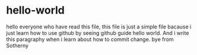 # hello-world

hello everyone who have read this file, this file is just a simple file bacause i just learn how to use github by seeing github guide hello world. And i write this paragraphy when i learn about how to commit change.
bye
from Sotherny
